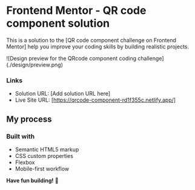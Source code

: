 # Frontend Mentor - QR code component solution

This is a solution to the [QR code component challenge on Frontend Mentor] help you improve your coding skills by building realistic projects. 

![Design preview for the QRcode component coding challenge] (./design/preview.png)

### Links

- Solution URL: [Add solution URL here]
- Live Site URL: [https://qrcode-component-rd1f355c.netlify.app/]

## My process

### Built with

- Semantic HTML5 markup
- CSS custom properties
- Flexbox
- Mobile-first workflow

**Have fun building!** 🚀



